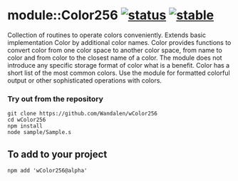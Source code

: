 # module::Color256 [![status](https://github.com/Wandalen/wColor256/workflows/publish/badge.svg)](https://github.com/Wandalen/wColor256/actions?query=workflow%3Apublish) [![stable](https://img.shields.io/badge/stability-stable-green.svg)](https://github.com/emersion/stability-badges#stable)

Collection of routines to operate colors conveniently. Extends basic implementation Color by additional color names. Color provides functions to convert color from one color space to another color space, from name to color and from color to the closest name of a color. The module does not introduce any specific storage format of color what is a benefit. Color has a short list of the most common colors. Use the module for formatted colorful output or other sophisticated operations with colors.

### Try out from the repository
```
git clone https://github.com/Wandalen/wColor256
cd wColor256
npm install
node sample/Sample.s
```

## To add to your project
```
npm add 'wColor256@alpha'
```
